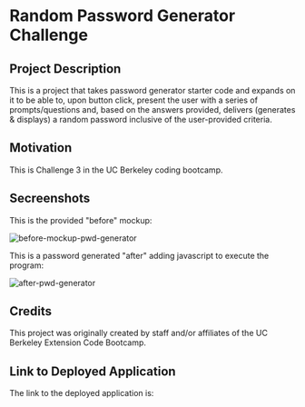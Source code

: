 # Random Password Generator Challenge
## Project Description
This is a project that takes password generator starter code and expands on it to be able to, upon button click, present the user with a series of prompts/questions and, based on the answers provided, delivers (generates & displays) a random password inclusive of the user-provided criteria.

## Motivation
This is Challenge 3 in the UC Berkeley coding bootcamp.

## Secreenshots

This is the provided "before" mockup:

![before-mockup-pwd-generator]()

This is a password generated "after" adding javascript to execute the program:

![after-pwd-generator]()

## Credits
This project was originally created by staff and/or affiliates of the UC Berkeley Extension Code Bootcamp.

## Link to Deployed Application
The link to the deployed application is: 
